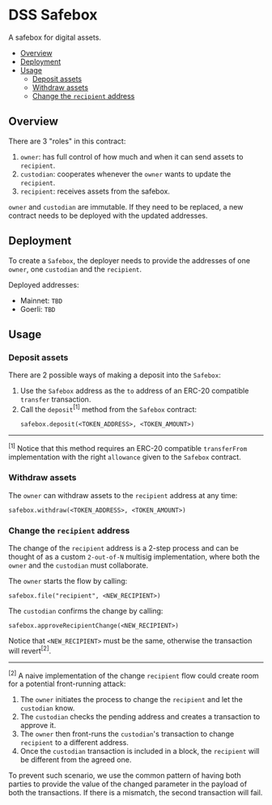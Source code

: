 # DSS Safebox

A safebox for digital assets.

- [Overview](#overview)
- [Deployment](#deployment)
- [Usage](#usage)
  - [Deposit assets](#deposit-assets)
  - [Withdraw assets](#withdraw-assets)
  - [Change the `recipient` address](#change-the-recipient-address)

## Overview

There are 3 "roles" in this contract:

1. `owner`: has full control of how much and when it can send assets to `recipient`.
2. `custodian`: cooperates whenever the `owner` wants to update the `recipient`.
3. `recipient`: receives assets from the safebox.

`owner` and `custodian` are immutable. If they need to be replaced, a new contract needs to be deployed with the updated addresses.

## Deployment

To create a `Safebox`, the deployer needs to provide the addresses of one `owner`, one `custodian` and the `recipient`.

Deployed addresses:

- Mainnet: `TBD`
- Goerli: `TBD`

## Usage

### Deposit assets

There are 2 possible ways of making a deposit into the `Safebox`:

1. Use the `Safebox` address as the `to` address of an ERC-20 compatible `transfer` transaction.
2. Call the `deposit`<sup>[1]</sup> method from the `Safebox` contract:
   ```solidity
   safebox.deposit(<TOKEN_ADDRESS>, <TOKEN_AMOUNT>)
   ```

---

<sup>[1]</sup> Notice that this method requires an ERC-20 compatible `transferFrom` implementation with the right `allowance` given to the `Safebox` contract.

### Withdraw assets

The `owner` can withdraw assets to the `recipient` address at any time:

```solidity
safebox.withdraw(<TOKEN_ADDRESS>, <TOKEN_AMOUNT>)
```

### Change the `recipient` address

The change of the `recipient` address is a 2-step process and can be thought of as a custom `2-out-of-N` multisig implementation, where both the `owner` and the `custodian` must collaborate.

The `owner` starts the flow by calling:

```solidity
safebox.file("recipient", <NEW_RECIPIENT>)
```

The `custodian` confirms the change by calling:

```solidity
safebox.approveRecipientChange(<NEW_RECIPIENT>)
```

Notice that `<NEW_RECIPIENT>` must be the same, otherwise the transaction will revert<sup>[2]</sup>.

---

<sup>[2]</sup> A naive implementation of the change `recipient` flow could create room for a potential front-running attack:

1. The `owner` initiates the process to change the `recipient` and let the `custodian` know.
2. The `custodian` checks the pending address and creates a transaction to approve it.
3. The `owner` then front-runs the `custodian`'s transaction to change `recipient` to a different address.
4. Once the `custodian` transaction is included in a block, the `recipient` will be different from the agreed one.

To prevent such scenario, we use the common pattern of having both parties to provide the value of the changed parameter in the payload of both the transactions. If there is a mismatch, the second transaction will fail.
